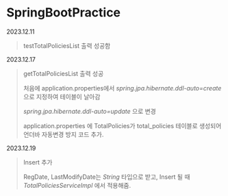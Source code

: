 # SpringBootPractice

2023.12.11
> testTotalPoliciesList 출력 성공함


2023.12.17
> getTotalPoliciesList 출력 성공
>
> 처음에 application.properties에서 *spring.jpa.hibernate.ddl-auto=create* 으로 지정하여 테이블이 날아감
>
> *spring.jpa.hibernate.ddl-auto=update* 으로 변경
>
> application.properties 에 TotalPolicies가 total_policies 테이블로 생성되어 언더바 자동변경 방지 코드 추가.

2023.12.19
> Insert 추가
>
> RegDate, LastModifyDate는 *String* 타입으로 받고, Insert 될 때 _TotalPoliciesServiceImpl_ 에서 적용해줌.